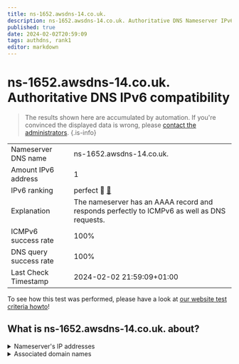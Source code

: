 ```yaml
---
title: ns-1652.awsdns-14.co.uk.
description: ns-1652.awsdns-14.co.uk. Authoritative DNS Nameserver IPv6 compatibility
published: true
date: 2024-02-02T20:59:09
tags: authdns, rank1
editor: markdown
---
```


# ns-1652.awsdns-14.co.uk. Authoritative DNS IPv6 compatibility

> The results shown here are accumulated by automation. If you're convinced the displayed data is wrong, please [contact the administrators](/howto/chat). 
{.is-info}




|   |   |
| - | - |
| Nameserver DNS name | ns-1652.awsdns-14.co.uk.
| Amount IPv6 address | 1
| IPv6 ranking | perfect :1st_place_medal: [🔗](/howto/ranking) |
| Explanation | The nameserver has an AAAA record and responds perfectly to ICMPv6 as well as DNS requests. |
| ICMPv6 success rate | 100%|
| DNS query success rate | 100% |
| Last Check Timestamp | 2024-02-02 21:59:09+01:00 |

To see how this test was performed, please have a look at [our website test criteria howto](/howto/testcriteria/authdns)!


## What is ns-1652.awsdns-14.co.uk. about?




<details>
<summary>Nameserver's IP addresses</summary>

2600:9000:5306:7400::1

</details>



<details>
<summary>Associated domain names</summary>

www.doopedia.co.kr

www.nytimes.com

</details>
